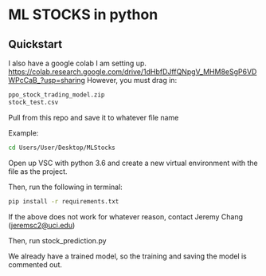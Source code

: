 # ML STOCKS in python

## Quickstart

I also have a google colab I am setting up.
https://colab.research.google.com/drive/1dHbfDJffQNpgV_MHM8eSgP6VDWPcCaB_?usp=sharing
However, you must drag in:

```bash
ppo_stock_trading_model.zip
stock_test.csv
```

Pull from this repo and save it to whatever file name

Example:
```bash
cd Users/User/Desktop/MLStocks
```

Open up VSC with python 3.6 and create a new virtual environment with the file as the project.

Then, run the following in terminal:

```bash
pip install -r requirements.txt
```
If the above does not work for whatever reason, contact Jeremy Chang (jeremsc2@uci.edu)

Then, run stock_prediction.py

We already have a trained model, so the training and saving the model is commented out.

